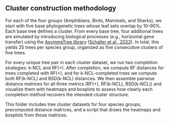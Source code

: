 ## Cluster construction methodology

For each of the four groups (Amphibians, Birds, Mammals, and Sharks), we start with five base phylogenetic trees whose leaf sets overlap by 10–90%. Each base tree defines a cluster. From every base tree, four additional trees are simulated by introducing biological processes (e.g., horizontal gene transfer) using the [AsymmeTree library](https://github.com/david-schaller/AsymmeTree) ([Schaller et al., 2022](https://doi.org/10.3390/software1030013)). In total, this yields 25 trees per species group, organized as five consecutive clusters of five trees.

For every unique tree pair in each cluster dataset, we run two completion strategies: k-NCL and RF(+). After completion, we compute RF distances for trees completed with RF(+), and for k-NCL–completed trees we compute both RF(k-NCL) and BSD(k-NCL) distances. We then assemble pairwise distance matrices for all three metrics (RF(+), RF(k-NCL), BSD(k-NCL)) and visualize them with heatmaps and boxplots to assess how clearly each completion method recovers the intended cluster structure. 

This folder includes tree cluster datasets for four species groups, precomputed distance matrices, and a script that draws the heatmaps and boxplots from those matrices.
